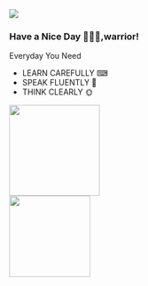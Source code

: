 <div align="left"> <img src="https://visitor-badge.glitch.me/badge?page_id=DiracMD" /> </div>

### Have a Nice Day 👋🐱‍👤,warrior!
Everyday You Need
* LEARN CAREFULLY ⌨
* SPEAK FLUENTLY 💬
* THINK CLEARLY 🌞
<div align="left"> <img height="163px" src="https://github-readme-stats.vercel.app/api?username=DiracMD&theme=transparent" /> </div>
<div align="left"> <img height="146px" src="https://activity-graph.herokuapp.com/graph?username=DiracMD&custom_title=Activity&hide_border=false&theme=rogue" /></div>
